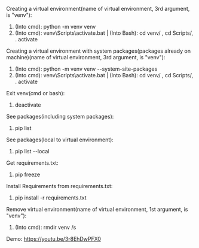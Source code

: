 Creating a virtual environment(name of virtual environment, 3rd argument, is "venv"):
1. (Into cmd): python -m venv venv
2. (Into cmd): venv\Scripts\activate.bat | (Into Bash): cd venv/ , cd Scripts/, . activate

Creating a virtual environment with system packages(packages already on machine)(name of virtual environment, 3rd argument, is "venv"):
1. (Into cmd): python -m venv venv --system-site-packages
2. (Into cmd): venv\Scripts\activate.bat | (Into Bash): cd venv/ , cd Scripts/, . activate

Exit venv(cmd or bash):
1. deactivate

See packages(including system packages):
1. pip list 

See packages(local to virtual environment):
1. pip list --local

Get requirements.txt:
1. pip freeze

Install Requirements from requirements.txt:
1. pip install -r requirements.txt

Remove virtual environment(name of virtual environment, 1st argument, is "venv"):
1. (Into cmd): rmdir venv /s

Demo:
https://youtu.be/3r8EhDwPFX0


